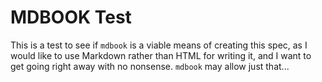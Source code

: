 # MDBOOK Test

This is a test to see if `mdbook` is a viable means of creating this spec, as I would like to use Markdown rather than HTML for writing it, and I want to get going right away with no nonsense. `mdbook` may allow just that...

